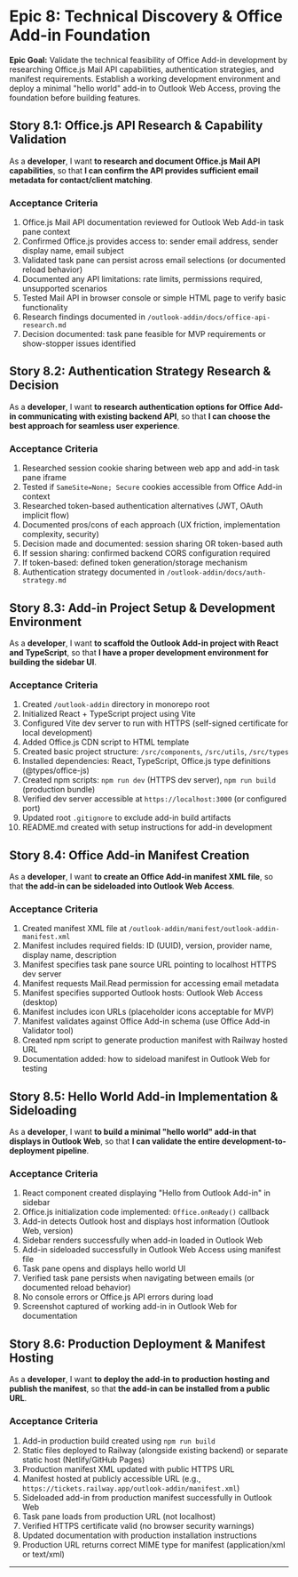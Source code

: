 # Epic 8: Technical Discovery & Office Add-in Foundation

**Epic Goal:** Validate the technical feasibility of Office Add-in development by researching Office.js Mail API capabilities, authentication strategies, and manifest requirements. Establish a working development environment and deploy a minimal "hello world" add-in to Outlook Web Access, proving the foundation before building features.

## Story 8.1: Office.js API Research & Capability Validation

As a **developer**,
I want **to research and document Office.js Mail API capabilities**,
so that **I can confirm the API provides sufficient email metadata for contact/client matching**.

### Acceptance Criteria

1. Office.js Mail API documentation reviewed for Outlook Web Add-in task pane context
2. Confirmed Office.js provides access to: sender email address, sender display name, email subject
3. Validated task pane can persist across email selections (or documented reload behavior)
4. Documented any API limitations: rate limits, permissions required, unsupported scenarios
5. Tested Mail API in browser console or simple HTML page to verify basic functionality
6. Research findings documented in `/outlook-addin/docs/office-api-research.md`
7. Decision documented: task pane feasible for MVP requirements or show-stopper issues identified

## Story 8.2: Authentication Strategy Research & Decision

As a **developer**,
I want **to research authentication options for Office Add-in communicating with existing backend API**,
so that **I can choose the best approach for seamless user experience**.

### Acceptance Criteria

1. Researched session cookie sharing between web app and add-in task pane iframe
2. Tested if `SameSite=None; Secure` cookies accessible from Office Add-in context
3. Researched token-based authentication alternatives (JWT, OAuth implicit flow)
4. Documented pros/cons of each approach (UX friction, implementation complexity, security)
5. Decision made and documented: session sharing OR token-based auth
6. If session sharing: confirmed backend CORS configuration required
7. If token-based: defined token generation/storage mechanism
8. Authentication strategy documented in `/outlook-addin/docs/auth-strategy.md`

## Story 8.3: Add-in Project Setup & Development Environment

As a **developer**,
I want **to scaffold the Outlook Add-in project with React and TypeScript**,
so that **I have a proper development environment for building the sidebar UI**.

### Acceptance Criteria

1. Created `/outlook-addin` directory in monorepo root
2. Initialized React + TypeScript project using Vite
3. Configured Vite dev server to run with HTTPS (self-signed certificate for local development)
4. Added Office.js CDN script to HTML template
5. Created basic project structure: `/src/components`, `/src/utils`, `/src/types`
6. Installed dependencies: React, TypeScript, Office.js type definitions (@types/office-js)
7. Created npm scripts: `npm run dev` (HTTPS dev server), `npm run build` (production bundle)
8. Verified dev server accessible at `https://localhost:3000` (or configured port)
9. Updated root `.gitignore` to exclude add-in build artifacts
10. README.md created with setup instructions for add-in development

## Story 8.4: Office Add-in Manifest Creation

As a **developer**,
I want **to create an Office Add-in manifest XML file**,
so that **the add-in can be sideloaded into Outlook Web Access**.

### Acceptance Criteria

1. Created manifest XML file at `/outlook-addin/manifest/outlook-addin-manifest.xml`
2. Manifest includes required fields: ID (UUID), version, provider name, display name, description
3. Manifest specifies task pane source URL pointing to localhost HTTPS dev server
4. Manifest requests Mail.Read permission for accessing email metadata
5. Manifest specifies supported Outlook hosts: Outlook Web Access (desktop)
6. Manifest includes icon URLs (placeholder icons acceptable for MVP)
7. Manifest validates against Office Add-in schema (use Office Add-in Validator tool)
8. Created npm script to generate production manifest with Railway hosted URL
9. Documentation added: how to sideload manifest in Outlook Web for testing

## Story 8.5: Hello World Add-in Implementation & Sideloading

As a **developer**,
I want **to build a minimal "hello world" add-in that displays in Outlook Web**,
so that **I can validate the entire development-to-deployment pipeline**.

### Acceptance Criteria

1. React component created displaying "Hello from Outlook Add-in" in sidebar
2. Office.js initialization code implemented: `Office.onReady()` callback
3. Add-in detects Outlook host and displays host information (Outlook Web, version)
4. Sidebar renders successfully when add-in loaded in Outlook Web
5. Add-in sideloaded successfully in Outlook Web Access using manifest file
6. Task pane opens and displays hello world UI
7. Verified task pane persists when navigating between emails (or documented reload behavior)
8. No console errors or Office.js API errors during load
9. Screenshot captured of working add-in in Outlook Web for documentation

## Story 8.6: Production Deployment & Manifest Hosting

As a **developer**,
I want **to deploy the add-in to production hosting and publish the manifest**,
so that **the add-in can be installed from a public URL**.

### Acceptance Criteria

1. Add-in production build created using `npm run build`
2. Static files deployed to Railway (alongside existing backend) or separate static host (Netlify/GitHub Pages)
3. Production manifest XML updated with public HTTPS URL
4. Manifest hosted at publicly accessible URL (e.g., `https://tickets.railway.app/outlook-addin/manifest.xml`)
5. Sideloaded add-in from production manifest successfully in Outlook Web
6. Task pane loads from production URL (not localhost)
7. Verified HTTPS certificate valid (no browser security warnings)
8. Updated documentation with production installation instructions
9. Production URL returns correct MIME type for manifest (application/xml or text/xml)

---
